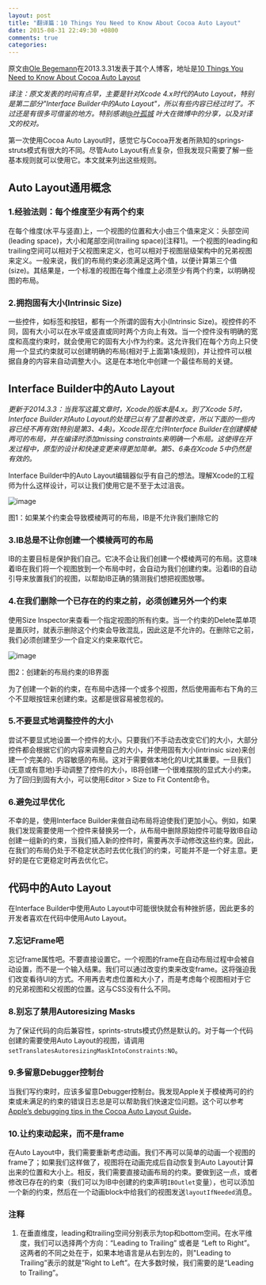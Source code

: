 ```yaml
---
layout: post
title: "翻译篇：10 Things You Need to Know About Cocoa Auto Layout"
date: 2015-08-31 22:49:30 +0800
comments: true
categories: 
---
```




原文由[Ole Begemann](http://oleb.net/)在2013.3.31发表于其个人博客，地址是[10 Things You Need to Know About Cocoa Auto Layout](http://oleb.net/blog/2013/03/things-you-need-to-know-about-cocoa-autolayout/)

*译注：原文发表的时间有点早，主要是针对Xcode 4.x时代的Auto Layout，特别是第二部分"Interface Builder中的Auto Layout"，所以有些内容已经过时了。不过还是有很多可借鉴的地方。特别感谢[@叶孤城](http://weibo.com/u/1438670852) 叶大在微博中的分享，以及对译文的校对。*



第一次使用Cocoa Auto Layout时，感觉它与Cocoa开发者所熟知的springs-struts模式有很大的不同。尽管Auto Layout有点复杂，但我发现只需要了解一些基本规则就可以使用它。本文就来列出这些规则。

## Auto Layout通用概念

### 1.经验法则：每个维度至少有两个约束

在每个维度(水平与竖直)上，一个视图的位置和大小由三个值来定义：头部空间(leading space)，大小和尾部空间(trailing space)[注释1]。一个视图的leading和trailing空间可以相对于父视图来定义，也可以相对于视图层级架构中的兄弟视图来定义。一般来说，我们的布局约束必须满足这两个值，以便计算第三个值(size)。其结果是，一个标准的视图在每个维度上必须至少有两个约束，以明确视图的布局。

### 2.拥抱固有大小(Intrinsic Size)

一些控件，如标签和按钮，都有一个所谓的固有大小(Intrinsic Size)。视控件的不同，固有大小可以在水平或竖直或同时两个方向上有效。当一个控件没有明确的宽度和高度约束时，就会使用它的固有大小作为约束。这允许我们在每个方向上只使用一个显式约束就可以创建明确的布局(相对于上面第1条规则)，并让控件可以根据自身的内容来自动调整大小。这是在本地化中创建一个最佳布局的关键。

## Interface Builder中的Auto Layout

*更新于2014.3.3：当我写这篇文章时，Xcode的版本是4.x。到了Xcode 5时，Interface Builder对Auto Layout的处理已以有了显著的改变，所以下面的一些内容已经不再有效(特别是第3、4条)。Xcode现在允许Interface Builder在创建模棱两可的布局，并在编译时添加missing constraints来明确一个布局。这使得在开发过程中，原型的设计和快速变更来得更加简单。第5、6条在Xcode 5中仍然是有效的。*

Interface Builder中的Auto Layout编辑器似乎有自己的想法。理解Xcode的工程师为什么这样设计，可以让我们使用它是不至于太过沮丧。

![image](http://oleb.net/media/interface-builder-constraints-editor-context-menu.png)

图1：如果某个约束会导致模棱两可的布局，IB是不允许我们删除它的



### 3.IB总是不让你创建一个模棱两可的布局

IB的主要目标是保护我们自己。它决不会让我们创建一个模棱两可的布局。这意味着IB在我们将一个视图放到一个布局中时，会自动为我们创建约束。沿着IB的自动引导来放置我们的视图，以帮助IB正确的猜测我们想把视图放哪。

### 4.在我们删除一个已存在的约束之前，必须创建另外一个约束

使用Size Inspector来查看一个指定视图的所有约束。当一个约束的Delete菜单项是置灰时，就表示删除这个约束会导致混乱，因此这是不允许的。在删除它之前，我们必须创建至少一个自定义约束来取代它。

![image](http://oleb.net/media/interface-builder-create-constraints-ui.png)

图2：创建新的布局约束的IB界面

为了创建一个新的约束，在布局中选择一个或多个视图，然后使用画布右下角的三个不显眼按钮来创建约束。这都是很容易被忽视的。

### 5.不要显式地调整控件的大小

尝试不要显式地设置一个控件的大小。只要我们不手动去改变它们的大小，大部分控件都会根据它们的内容来调整自己的大小，并使用固有大小(intrinsic size)来创建一个完美的、内容敏感的布局。这对于需要做本地化的UI尤其重要。一旦我们(无意或有意地)手动调整了控件的大小，IB将创建一个很难摆脱的显式大小约束。为了回归到固有大小，可以使用Editor > Size to Fit Content命令。

### 6.避免过早优化

不幸的是，使用Interface Builder来做自动布局将迫使我们更加小心。例如，如果我们发现需要使用一个控件来替换另一个，从布局中删除原始控件可能导致IB自动创建一组新的约束，当我们插入新的控件时，需要再次手动修改这些约束。因此，在我们的布局仍处于不稳定状态时去优化我们的约束，可能并不是一个好主意。更好的是在它更稳定时再去优化它。

## 代码中的Auto Layout

在Interface Builder中使用Auto Layout中可能很快就会有种挫折感，因此更多的开发者喜欢在代码中使用Auto Layout。

### 7.忘记Frame吧

忘记frame属性吧。不要直接设置它。一个视图的frame在自动布局过程中会被自动设置，而不是一个输入结果。我们可以通过改变约束来改变frame。这将强迫我们改变看待UI的方式。不用再去考虑位置和大小了，而是考虑每个视图相对于它的兄弟视图和父视图的位置。这与CSS没有什么不同。

### 8.别忘了禁用Autoresizing Masks

为了保证代码的向后兼容性，sprints-struts模式仍然是默认的。对于每一个代码创建的需要使用Auto Layout的视图，请调用`setTranslatesAutoresizingMaskIntoConstraints:NO`。

### 9.多留意Debugger控制台

当我们写约束时，应该多留意Debugger控制台。我发现Apple关于模棱两可的约束或未满足的约束的错误日志总是可以帮助我们快速定位问题。这个可以参考[Apple’s debugging tips in the Cocoa Auto Layout Guide](https://developer.apple.com/library/ios/documentation/userexperience/conceptual/AutolayoutPG/ResolvingIssues/ResolvingIssues.html#//apple_ref/doc/uid/TP40010853-CH17-SW14)。

### 10.让约束动起来，而不是frame

在Auto Layout中，我们需要重新考虑动画。我们不再可以简单的动画一个视图的frame了；如果我们这样做了，视图将在动画完成后自动恢复到Auto Layout计算出来的位置和大小上。相反，我们需要直接动画布局的约束。要做到这一点，或者修改已存在的约束（我们可以为IB中创建的约束声明`IBOutlet`变量），也可以添加一个新的约束，然后在一个动画block中给我们的视图发送`layoutIfNeeded`消息。

### 注释

1. 在垂直维度，leading和trailing空间分别表示为top和bottom空间。在水平维度，我们可以选择两个方向：“Leading to Trailing” 或者是 “Left to Right”。这两者的不同之处在于，如果本地语言是从右到左的，则"Leading to Trailing”表示的就是”Right to Left”。在大多数时候，我们需要的是“Leading to Trailing”。

